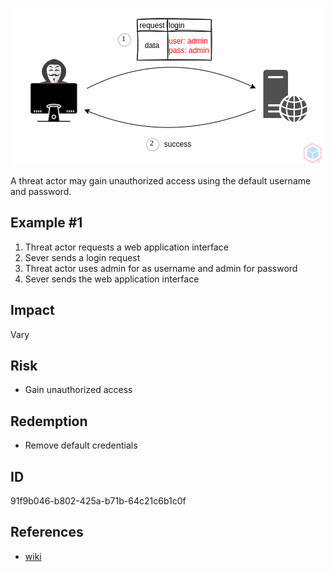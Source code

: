 <p align="center"> <img src="https://raw.githubusercontent.com/qeeqbox/default-credential/main/default-credential.png"></p>

A threat actor may gain unauthorized access using the default username and password.

## Example #1
1. Threat actor requests a web application interface
2. Sever sends a login request
3. Threat actor uses admin for as username and admin for password
4. Sever sends the web application interface

## Impact
Vary

## Risk
- Gain unauthorized access

## Redemption
- Remove default credentials

## ID
91f9b046-b802-425a-b71b-64c21c6b1c0f

## References
- [wiki](https://en.wikipedia.org/wiki/default_credential_vulnerability)
